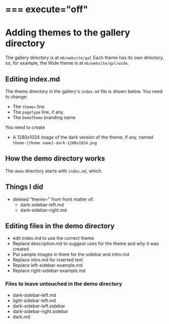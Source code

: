 ===
execute="off"
===

# Adding themes to the gallery directory

The gallery directory is at `mb/website/gal` Each theme has its own directory, so, for example, the Wide theme is at `mb/website/gal/wide`.

## Editing index.md

The theme directory in the gallery's `index.md` file is shown below. You need to change:

* The `theme=` line
* The `pagetype` line, if any.
* The `DemoTheme` branding name

You need to create
* A 1280x1024 image of the dark version of the theme, if any, named `theme-{theme name}-dark-1280x1024.png`


## How the demo directory works

The `demo` directory starts with `index.md`, which 

## Things I did
- deleted "theme=" from front matter of:
  - dark-sidebar-left.md
  - dark-sidebar-right.md

## Editing files in the demo directory

* edit index.md to use the correct theme
* Replace description.md to suggest uses for the theme and why it was created
* Put sample images in there for the sidebar and intro.md
* Replace intro.md for inserted text
* Replace left-sidebar-example.md
* Replace right-sidebar-example.md

### Files to leave untouched in the demo directory
* dark-sidebar-left.md
* light-sidebar-left.md
* dark-sidebar-left.sidebar
* dark-sidebar-right.sidebar
* dark.md


